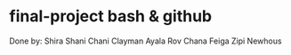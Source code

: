 # final-project bash & github
Done by:
Shira Shani
Chani Clayman
Ayala Rov
Chana Feiga
Zipi Newhous
